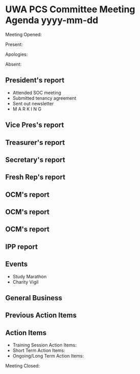 # UWA PCS Committee Meeting Agenda yyyy-mm-dd
Meeting Opened: 

Present: 

Apologies: 

Absent: 

## President's report
  - Attended SOC meeting
  - Submitted tenancy agreement
  - Sent out newsletter
  - M A R K I N G
## Vice Pres's report
## Treasurer's report
## Secretary's report
## Fresh Rep's report
## OCM's report
## OCM's report
## OCM's report
## IPP report
## Events
  - Study Marathon
  - Charity Vigil
## General Business
## Previous Action Items
## Action Items 
- Training Session Action Items:
- Short Term Action Items:
- Ongoing/Long Term Action Items:

Meeting Closed:
